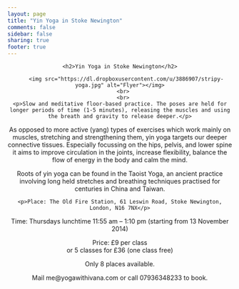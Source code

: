 ```yaml
---
layout: page
title: "Yin Yoga in Stoke Newington"
comments: false
sidebar: false
sharing: true
footer: true
---
```


<div id="yin_yoga" style="text-align: center;">
        
    <h2>Yin Yoga in Stoke Newington</h2>
    
        <img src="https://dl.dropboxusercontent.com/u/3886907/stripy-yoga.jpg" alt="Flyer"></img>
      <br>
      <br>
    <p>Slow and meditative floor-based practice. The poses are held for longer periods of time (1-5 minutes), releasing the muscles and using the breath and gravity to release deeper.</p>

<p>As opposed to more active (yang) types of exercises which work mainly on muscles, stretching and strengthening them, yin yoga targets our deeper connective tissues. Especially focussing on the hips, pelvis, and lower spine it aims to improve circulation in the joints, increase flexibility, balance the flow of energy in the body and calm the mind.</p>

<p>Roots of yin yoga can be found in the Taoist Yoga, an ancient practice involving long held stretches and breathing techniques practised for centuries in China and Taiwan.</p>

    <p>Place: The Old Fire Station, 61 Leswin Road, Stoke Newington, London, N16 7NX</p>

<p>Time: Thursdays lunchtime 11:55 am – 1:10 pm (starting from 13 November 2014)</p>

<p>Price: £9 per class<br>
or 5 classes for £36 (one class free)</p>

<p>Only 8 places available.</p>

<p>Mail me@yogawithivana.com or call 07936348233 to book.</p>

</div>